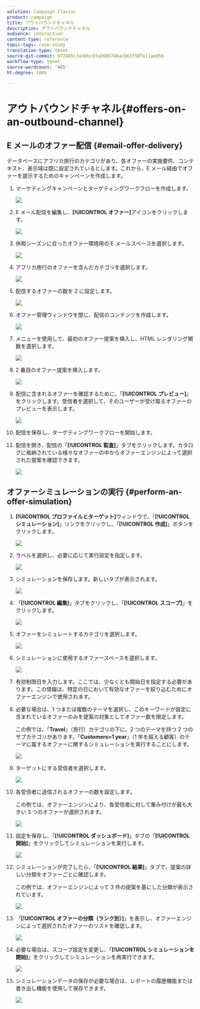 ```yaml
---
solution: Campaign Classic
product: campaign
title: アウトバウンドチャネル
description: アウトバウンドチャネル
audience: interaction
content-type: reference
topic-tags: case-study
translation-type: tm+mt
source-git-commit: 972885c3a38bcd3a260574bacbb3f507e11ae05b
workflow-type: tm+mt
source-wordcount: '465'
ht-degree: 100%

---
```



# アウトバウンドチャネル{#offers-on-an-outbound-channel}

## E メールのオファー配信 {#email-offer-delivery}

データベースにアフリカ旅行のカテゴリがあり、各オファーの実施要件、コンテキスト、表示域は既に設定されているとします。これから、E メール経由でオファーを提示するためのキャンペーンを作成します。

1. マーケティングキャンペーンとターゲティングワークフローを作成します。

   ![](assets/offer_delivery_example_001.png)

1. E メール配信を編集し、**[!UICONTROL オファー]**&#x200B;アイコンをクリックします。

   ![](assets/offer_delivery_example_002.png)

1. 休暇シーズンに合ったオファー環境用の E メールスペースを選択します。

   ![](assets/offer_delivery_example_003.png)

1. アフリカ旅行のオファーを含んだカテゴリを選択します。

   ![](assets/offer_delivery_example_004.png)

1. 配信するオファーの数を 2 に設定します。

   ![](assets/offer_delivery_example_005.png)

1. オファー管理ウィンドウを閉じ、配信のコンテンツを作成します。

   ![](assets/offer_delivery_example_006.png)

1. メニューを使用して、最初のオファー提案を挿入し、HTML レンダリング関数を選択します。

   ![](assets/offer_delivery_example_007.png)

1. 2 番目のオファー提案を挿入します。

   ![](assets/offer_delivery_example_008.png)

1. 配信に含まれるオファーを確認するために、「**[!UICONTROL プレビュー]**」をクリックします。受信者を選択して、そのユーザーが受け取るオファーのプレビューを表示します。

   ![](assets/offer_delivery_example_009.png)

1. 配信を保存し、ターゲティングワークフローを開始します。
1. 配信を開き、配信の「**[!UICONTROL 監査]**」タブをクリックします。カタログに格納されている様々なオファーの中からオファーエンジンによって選択された提案を確認できます。

   ![](assets/offer_delivery_example_010.png)

## オファーシミュレーションの実行 {#perform-an-offer-simulation}

1. **[!UICONTROL プロファイルとターゲット]**&#x200B;ウィンドウで、「**[!UICONTROL シミュレーション]**」リンクをクリックし、「**[!UICONTROL 作成]**」ボタンをクリックします。

   ![](assets/offer_simulation_001.png)

1. ラベルを選択し、必要に応じて実行設定を指定します。

   ![](assets/offer_simulation_example_002.png)

1. シミュレーションを保存します。新しいタブが表示されます。

   ![](assets/offer_simulation_example_003.png)

1. 「**[!UICONTROL 編集]**」タブをクリックし、「**[!UICONTROL スコープ]**」をクリックします。

   ![](assets/offer_simulation_example_004.png)

1. オファーをシミュレートするカテゴリを選択します。

   ![](assets/offer_simulation_example_005.png)

1. シミュレーションに使用するオファースペースを選択します。

   ![](assets/offer_simulation_example_006.png)

1. 有効制限日を入力します。ここでは、少なくとも開始日を指定する必要があります。この情報は、特定の日において有効なオファーを絞り込むためにオファーエンジンで使用されます。
1. 必要な場合は、1 つまたは複数のテーマを選択し、このキーワードが設定に含まれているオファーのみを提案の対象としてオファー数を限定します。

   この例では、「**Travel**」（旅行）カテゴリの下に、2 つのテーマを持つ 2 つのサブカテゴリがあります。「**Customers>1 year**」（1 年を超える顧客）のテーマに属するオファーに関するシミュレーションを実行することにします。

   ![](assets/offer_simulation_example_007.png)

1. ターゲットにする受信者を選択します。

   ![](assets/offer_simulation_example_008.png)

1. 各受信者に送信されるオファーの数を設定します。

   この例では、オファーエンジンにより、各受信者に対して重み付けが最も大きい 3 つのオファーが選択されます。

   ![](assets/offer_simulation_example_009.png)

1. 設定を保存し、「**[!UICONTROL ダッシュボード]**」タブの「**[!UICONTROL 開始]**」をクリックしてシミュレーションを実行します。

   ![](assets/offer_simulation_example_010.png)

1. シミュレーションが完了したら、「**[!UICONTROL 結果]**」タブで、提案の詳しい分類をオファーごとに確認します。

   この例では、オファーエンジンによって 3 件の提案を基にした分類が表示されています。

   ![](assets/offer_simulation_example_011.png)

1. 「**[!UICONTROL オファーの分類（ランク別）]**」を表示し、オファーエンジンによって選択されたオファーのリストを確認します。

   ![](assets/offer_simulation_example_012.png)

1. 必要な場合は、スコープ設定を変更し、「**[!UICONTROL シミュレーションを開始]**」をクリックしてシミュレーションを再実行できます。

   ![](assets/offer_simulation_example_010.png)

1. シミュレーションデータの保存が必要な場合は、レポートの履歴機能または書き出し機能を使用して保存できます。

   ![](assets/offer_simulation_example_013.png)


